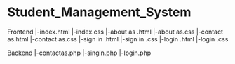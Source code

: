 # Student_Management_System
Frontend
|-index.html
|-index.css
|-about as .html
|-about as.css
|-contact as.html
|-contact as.css
|-sign in .html
|-sign in .css
|-login .html
|-login .css


Backend
|-contactas.php
|-singin.php
|-login.php


